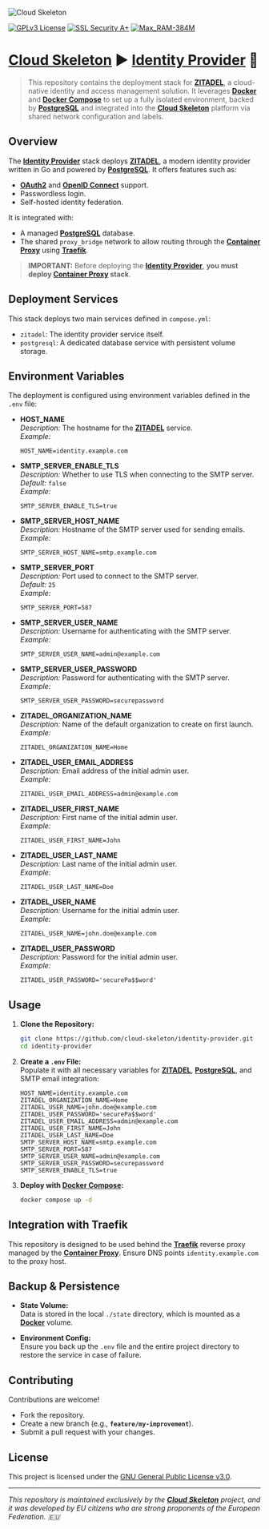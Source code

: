 ![Cloud Skeleton](./assets/logo.jpg)

[![GPLv3 License](https://img.shields.io/badge/License-GPLv3-blue.svg)](LICENSE)
[![SSL Security A+](https://img.shields.io/badge/SSL_Security-A+-green)](https://www.ssllabs.com/ssltest/)
[![Max_RAM-384M](https://img.shields.io/badge/Max_RAM-384M-violet)]()

# **[Cloud Skeleton](https://github.com/cloud-skeleton/)** ► **[Identity Provider](https://github.com/cloud-skeleton/identity-provider/)** 🛂

> This repository contains the deployment stack for **[ZITADEL](https://zitadel.com/docs/guides/start/quickstart)**, a cloud-native identity and access management solution. It leverages **[Docker](https://docs.docker.com/get-started/)** and **[Docker Compose](https://docs.docker.com/compose/gettingstarted/)** to set up a fully isolated environment, backed by **[PostgreSQL](https://www.postgresql.org/docs/current/index.html)** and integrated into the **[Cloud Skeleton](https://github.com/cloud-skeleton/)** platform via shared network configuration and labels.

## Overview

The **[Identity Provider](https://github.com/cloud-skeleton/identity-provider/)** stack deploys **[ZITADEL](https://zitadel.com/docs/guides/start/quickstart)**, a modern identity provider written in Go and powered by **[PostgreSQL](https://www.postgresql.org/docs/current/index.html)**. It offers features such as:
- **[OAuth2](https://oauth.net/getting-started/)** and **[OpenID Connect](https://openid.net/developers/how-connect-works/)** support.
- Passwordless login.
- Self-hosted identity federation.

It is integrated with:
- A managed **[PostgreSQL](https://www.postgresql.org/docs/current/index.html)** database.
- The shared `proxy_bridge` network to allow routing through the **[Container Proxy](https://github.com/cloud-skeleton/container-proxy/)** using **[Traefik](https://doc.traefik.io/traefik/)**.

> **IMPORTANT:** Before deploying the **[Identity Provider](https://github.com/cloud-skeleton/identity-provider/)**, **you must deploy [Container Proxy](https://github.com/cloud-skeleton/container-proxy/) stack**.

## Deployment Services

This stack deploys two main services defined in `compose.yml`:

- `zitadel`: The identity provider service itself.
- `postgresql`: A dedicated database service with persistent volume storage.

## Environment Variables

The deployment is configured using environment variables defined in the `.env` file:

- **HOST_NAME**  
  *Description:* The hostname for the **[ZITADEL](https://zitadel.com/docs/guides/start/quickstart)** service.  
  *Example:*  
  ```env
  HOST_NAME=identity.example.com
  ```

- **SMTP_SERVER_ENABLE_TLS**  
  *Description:* Whether to use TLS when connecting to the SMTP server.  
  *Default:* `false`  
  *Example:*  
  ```env
  SMTP_SERVER_ENABLE_TLS=true
  ```

- **SMTP_SERVER_HOST_NAME**  
  *Description:* Hostname of the SMTP server used for sending emails.  
  *Example:*  
  ```env
  SMTP_SERVER_HOST_NAME=smtp.example.com
  ```

- **SMTP_SERVER_PORT**  
  *Description:* Port used to connect to the SMTP server.  
  *Default:* `25`  
  *Example:*  
  ```env
  SMTP_SERVER_PORT=587
  ```

- **SMTP_SERVER_USER_NAME**  
  *Description:* Username for authenticating with the SMTP server.  
  *Example:*  
  ```env
  SMTP_SERVER_USER_NAME=admin@example.com
  ```

- **SMTP_SERVER_USER_PASSWORD**  
  *Description:* Password for authenticating with the SMTP server.  
  *Example:*  
  ```env
  SMTP_SERVER_USER_PASSWORD=securepassword
  ```

- **ZITADEL_ORGANIZATION_NAME**  
  *Description:* Name of the default organization to create on first launch.  
  *Example:*  
  ```env
  ZITADEL_ORGANIZATION_NAME=Home
  ```

- **ZITADEL_USER_EMAIL_ADDRESS**  
  *Description:* Email address of the initial admin user.  
  *Example:*  
  ```env
  ZITADEL_USER_EMAIL_ADDRESS=admin@example.com
  ```

- **ZITADEL_USER_FIRST_NAME**  
  *Description:* First name of the initial admin user.  
  *Example:*  
  ```env
  ZITADEL_USER_FIRST_NAME=John
  ```

- **ZITADEL_USER_LAST_NAME**  
  *Description:* Last name of the initial admin user.  
  *Example:*  
  ```env
  ZITADEL_USER_LAST_NAME=Doe
  ```

- **ZITADEL_USER_NAME**  
  *Description:* Username for the initial admin user.  
  *Example:*  
  ```env
  ZITADEL_USER_NAME=john.doe@example.com
  ```

- **ZITADEL_USER_PASSWORD**  
  *Description:* Password for the initial admin user.  
  *Example:*  
  ```env
  ZITADEL_USER_PASSWORD='securePa$$word'
  ```

## Usage

1. **Clone the Repository:**

   ```sh
   git clone https://github.com/cloud-skeleton/identity-provider.git
   cd identity-provider
   ```

2. **Create a `.env` File:**  
   Populate it with all necessary variables for **[ZITADEL](https://zitadel.com/docs/guides/start/quickstart)**, **[PostgreSQL](https://www.postgresql.org/docs/current/index.html)**, and SMTP email integration:

   ```env
   HOST_NAME=identity.example.com
   ZITADEL_ORGANIZATION_NAME=Home
   ZITADEL_USER_NAME=john.doe@example.com
   ZITADEL_USER_PASSWORD='securePa$$word'
   ZITADEL_USER_EMAIL_ADDRESS=admin@example.com
   ZITADEL_USER_FIRST_NAME=John
   ZITADEL_USER_LAST_NAME=Doe
   SMTP_SERVER_HOST_NAME=smtp.example.com
   SMTP_SERVER_PORT=587
   SMTP_SERVER_USER_NAME=admin@example.com
   SMTP_SERVER_USER_PASSWORD=securepassword
   SMTP_SERVER_ENABLE_TLS=true
   ```

3. **Deploy with [Docker Compose](https://docs.docker.com/compose/gettingstarted/):**

   ```sh
   docker compose up -d
   ```

## Integration with Traefik

This repository is designed to be used behind the **[Traefik](https://doc.traefik.io/traefik/)** reverse proxy managed by the **[Container Proxy](https://github.com/cloud-skeleton/container-proxy/)**. Ensure DNS points `identity.example.com` to the proxy host.

## Backup & Persistence

- **State Volume:**  
  Data is stored in the local `./state` directory, which is mounted as a **[Docker](https://docs.docker.com/get-started/)** volume.

- **Environment Config:**  
  Ensure you back up the `.env` file and the entire project directory to restore the service in case of failure.

## Contributing

Contributions are welcome!  
- Fork the repository.
- Create a new branch (e.g., **`feature/my-improvement`**).
- Submit a pull request with your changes.

## License

This project is licensed under the [GNU General Public License v3.0](LICENSE).

---

*This repository is maintained exclusively by the **[Cloud Skeleton](https://github.com/cloud-skeleton/)** project, and it was developed by EU citizens who are strong proponents of the European Federation. 🇪🇺*

